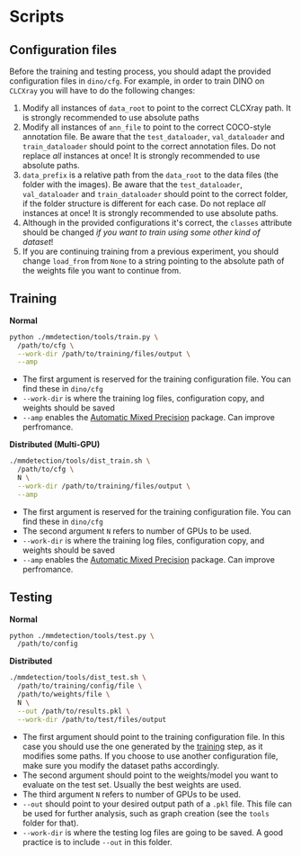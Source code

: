 # Scripts

## Configuration files

Before the training and testing process, you should adapt the provided configuration files in `dino/cfg`. For example, in order to train DINO on `CLCXray` you will have to do the following changes:
1. Modify all instances of `data_root` to point to the correct CLCXray path. It is strongly recommended to use absolute paths
2. Modify all instances of `ann_file` to point to the correct COCO-style annotation file. Be aware that the `test_dataloader`, `val_dataloader` and `train_dataloader` should point to the correct annotation files. Do not replace *all* instances at once! It is strongly recommended to use absolute paths.
3. `data_prefix` is a relative path from the `data_root` to the data files (the folder with the images). Be aware that the `test_dataloader`, `val_dataloader` and `train_dataloader` should point to the correct folder, if the folder structure is different for each case. Do not replace *all* instances at once! It is strongly recommended to use absolute paths.
4. Although in the provided configurations it's correct, the `classes` attribute should be changed *if you want to train using some other kind of dataset*!
5. If you are continuing training from a previous experiment, you should change `load_from` from `None` to a string pointing to the absolute path of the weights file you want to continue from.

## Training

**Normal**
```bash
python ./mmdetection/tools/train.py \
  /path/to/cfg \
  --work-dir /path/to/training/files/output \
  --amp
```

* The first argument is reserved for the training configuration file. You can find these in `dino/cfg`
* `--work-dir` is where the training log files, configuration copy, and weights should be saved
* `--amp` enables the [Automatic Mixed Precision](https://docs.pytorch.org/docs/stable/amp.html) package. Can improve perfromance.


**Distributed (Multi-GPU)**
```bash
./mmdetection/tools/dist_train.sh \
  /path/to/cfg \
  N \
  --work-dir /path/to/training/files/output \
  --amp
```

* The first argument is reserved for the training configuration file. You can find these in `dino/cfg`
* The second argument `N` refers to number of GPUs to be used.
* `--work-dir` is where the training log files, configuration copy, and weights should be saved
* `--amp` enables the [Automatic Mixed Precision](https://docs.pytorch.org/docs/stable/amp.html) package. Can improve perfromance.

## Testing

**Normal**
```bash
python ./mmdetection/tools/test.py \
  /path/to/config
```

**Distributed**
```bash
./mmdetection/tools/dist_test.sh \
  /path/to/training/config/file \
  /path/to/weights/file \
  N \
  --out /path/to/results.pkl \
  --work-dir /path/to/test/files/output
```

* The first argument should point to the training configuration file. In this case you should use the one generated by the [training](#training) step, as it modifies some paths. If you choose to use another configuration file, make sure you modify the dataset paths accordingly.
* The second argument should point to the weights/model you want to evaluate on the test set. Usually the best weights are used.
* The third argument `N` refers to number of GPUs to be used.
* `--out` should point to your desired output path of a `.pkl` file. This file can be used for further analysis, such as graph creation (see the `tools` folder for that).
* `--work-dir` is where the testing log files are going to be saved. A good practice is to include `--out` in this folder.
